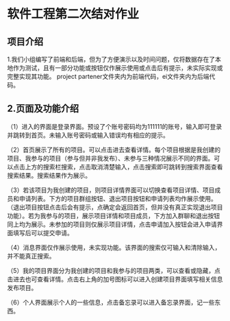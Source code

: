 软件工程第二次结对作业
===========

项目介绍
-----------------

1.我们小组编写了前端和后端，但为了方便演示以及时间问题，仅将数据存在了本地作为测试，且有一部分功能或按钮仅作展示使用或点击后有提示，未实际实现或完整实现其功能。
project partener文件夹内为前端代码，ei文件夹内为后端代码。

2.页面及功能介绍
-----------------
（1）进入的界面是登录界面。预设了个账号密码均为111111的账号，输入即可登录并跳转到首页。未输入账号密码或输入错误均有相应的提示。

（2）首页展示了所有的项目。可以点击进去查看详情。每个项目根据是我创建的项目、我参与的项目（参与但并非我发布）、未参与三种情况展示不同的界面。可以点击上方的搜索栏搜索，点击取消清楚输入，点击搜索即可跳转到搜索界面查看搜索结果。搜索结果作为展示。

（3）若该项目为我创建的项目，则项目详情界面可以切换查看项目详情、项目成员和申请列表。下方的项目群组按钮、退出项目按钮和申请列表均作展示使用。（退出项目按钮点击后会有提示，点确定会返回首页，但并没有真正实现退出项目功能）。若为我参与的项目，展示项目详情和项目成员，下方加入群聊和退出按钮同上均为展示。未参加的项目则仅展示项目详情，点击申请加入按钮会进入申请界面填写后可以提交申请。

（4）消息界面仅作展示使用，未实现功能。该界面的搜索仅可输入和清除输入，并不能真正搜索。

（5）我的项目界面分为我创建的项目和我参与的项目两类，可以查看或隐藏，点击进去也可查看详情。点击右上角的加号图标可以进入创建项目界面填写相关信息发布项目。

（6）个人界面展示个人的一些信息，点击备忘录可以进入备忘录界面，记一些东西。



<!--
**Actung10/Actung10** is a ✨ _special_ ✨ repository because its `README.md` (this file) appears on your GitHub profile.

Here are some ideas to get you started:

- 🔭 I’m currently working on ...
- 🌱 I’m currently learning ...
- 👯 I’m looking to collaborate on ...
- 🤔 I’m looking for help with ...
- 💬 Ask me about ...
- 📫 How to reach me: ...
- 😄 Pronouns: ...
- ⚡ Fun fact: ...
-->
